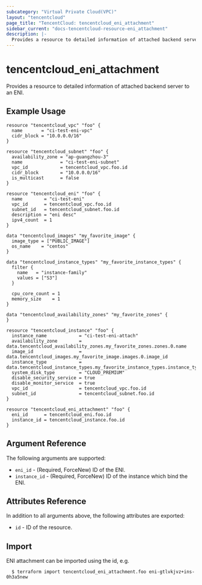 ```yaml
---
subcategory: "Virtual Private Cloud(VPC)"
layout: "tencentcloud"
page_title: "TencentCloud: tencentcloud_eni_attachment"
sidebar_current: "docs-tencentcloud-resource-eni_attachment"
description: |-
  Provides a resource to detailed information of attached backend server to an ENI.
---
```


# tencentcloud_eni_attachment

Provides a resource to detailed information of attached backend server to an ENI.

## Example Usage

```hcl
resource "tencentcloud_vpc" "foo" {
  name       = "ci-test-eni-vpc"
  cidr_block = "10.0.0.0/16"
}

resource "tencentcloud_subnet" "foo" {
  availability_zone = "ap-guangzhou-3"
  name              = "ci-test-eni-subnet"
  vpc_id            = tencentcloud_vpc.foo.id
  cidr_block        = "10.0.0.0/16"
  is_multicast      = false
}

resource "tencentcloud_eni" "foo" {
  name        = "ci-test-eni"
  vpc_id      = tencentcloud_vpc.foo.id
  subnet_id   = tencentcloud_subnet.foo.id
  description = "eni desc"
  ipv4_count  = 1
}

data "tencentcloud_images" "my_favorite_image" {
  image_type = ["PUBLIC_IMAGE"]
  os_name    = "centos"
}

data "tencentcloud_instance_types" "my_favorite_instance_types" {
  filter {
    name   = "instance-family"
    values = ["S3"]
  }

  cpu_core_count = 1
  memory_size    = 1
}

data "tencentcloud_availability_zones" "my_favorite_zones" {
}

resource "tencentcloud_instance" "foo" {
  instance_name            = "ci-test-eni-attach"
  availability_zone        = data.tencentcloud_availability_zones.my_favorite_zones.zones.0.name
  image_id                 = data.tencentcloud_images.my_favorite_image.images.0.image_id
  instance_type            = data.tencentcloud_instance_types.my_favorite_instance_types.instance_types.0.instance_type
  system_disk_type         = "CLOUD_PREMIUM"
  disable_security_service = true
  disable_monitor_service  = true
  vpc_id                   = tencentcloud_vpc.foo.id
  subnet_id                = tencentcloud_subnet.foo.id
}

resource "tencentcloud_eni_attachment" "foo" {
  eni_id      = tencentcloud_eni.foo.id
  instance_id = tencentcloud_instance.foo.id
}
```

## Argument Reference

The following arguments are supported:

* `eni_id` - (Required, ForceNew) ID of the ENI.
* `instance_id` - (Required, ForceNew) ID of the instance which bind the ENI.

## Attributes Reference

In addition to all arguments above, the following attributes are exported:

* `id` - ID of the resource.



## Import

ENI attachment can be imported using the id, e.g.

```
  $ terraform import tencentcloud_eni_attachment.foo eni-gtlvkjvz+ins-0h3a5new
```

